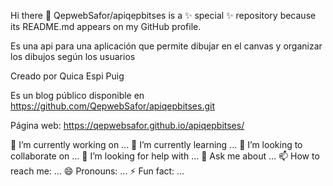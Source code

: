 Hi there 👋
QepwebSafor/apiqepbitses is a ✨ special ✨ repository because its README.md appears on my GitHub profile.

Es una api para una aplicación que permite dibujar  en el canvas y organizar los dibujos según los usuarios

Creado por Quica Espi Puig

Es un blog público disponible en https://github.com/QepwebSafor/apiqepbitses.git

Página web: https://qepwebsafor.github.io/apiqepbitses/

🔭 I’m currently working on ...
🌱 I’m currently learning ...
👯 I’m looking to collaborate on ...
🤔 I’m looking for help with ...
💬 Ask me about ...
📫 How to reach me: ...
😄 Pronouns: ...
⚡ Fun fact: ...
